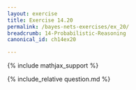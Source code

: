 ```yaml
---
layout: exercise
title: Exercise 14.20
permalink: /bayes-nets-exercises/ex_20/
breadcrumb: 14-Probabilistic-Reasoning
canonical_id: ch14ex20

---
```


{% include mathjax_support %}
<div id="hiddden">{% include_relative question.md %}</div>